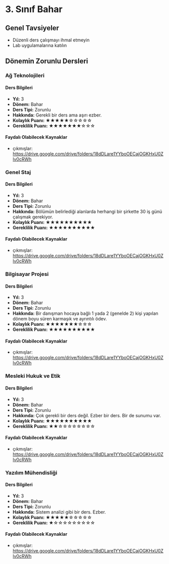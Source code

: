 # 3. Sınıf Bahar

## Genel Tavsiyeler

- Düzenli ders çalışmayı ihmal etmeyin
- Lab uygulamalarına katılın
## Dönemin Zorunlu Dersleri


### Ağ Teknolojileri

#### Ders Bilgileri

- **Yıl:** 3
- **Dönem:** Bahar
- **Ders Tipi:** Zorunlu
- **Hakkında:** Gerekli bir ders ama aşırı ezber.
- **Kolaylık Puanı:** ★★★★★☆☆☆☆☆
- **Gereklilik Puanı:** ★★★★★★★☆☆☆


#### Faydalı Olabilecek Kaynaklar

- çıkmışlar: https://drive.google.com/drive/folders/18dDLare1YYboOECajOGKHxU0Zlv0cRWh

### Genel Staj

#### Ders Bilgileri

- **Yıl:** 3
- **Dönem:** Bahar
- **Ders Tipi:** Zorunlu
- **Hakkında:** Bölümün belirlediği alanlarda herhangi bir şirkette 30 iş günü çalışmak gerekiyor.
- **Kolaylık Puanı:** ★★★★★★★★★★
- **Gereklilik Puanı:** ★★★★★★★★★★


#### Faydalı Olabilecek Kaynaklar

- çıkmışlar: https://drive.google.com/drive/folders/18dDLare1YYboOECajOGKHxU0Zlv0cRWh

### Bilgisayar Projesi

#### Ders Bilgileri

- **Yıl:** 3
- **Dönem:** Bahar
- **Ders Tipi:** Zorunlu
- **Hakkında:** Bir danışman hocaya bağlı 1 yada 2 (genelde 2) kişi yapılan dönem boyu süren karmaşık ve ayrıntılı ödev.
- **Kolaylık Puanı:** ★★★★★★★☆☆☆
- **Gereklilik Puanı:** ★★★★★★★★★★


#### Faydalı Olabilecek Kaynaklar

- çıkmışlar: https://drive.google.com/drive/folders/18dDLare1YYboOECajOGKHxU0Zlv0cRWh

### Mesleki Hukuk ve Etik

#### Ders Bilgileri

- **Yıl:** 3
- **Dönem:** Bahar
- **Ders Tipi:** Zorunlu
- **Hakkında:** Çok gerekli bir ders değil. Ezber bir ders. Bir de sunumu var.
- **Kolaylık Puanı:** ★★★★★★★★★★
- **Gereklilik Puanı:** ★★☆☆☆☆☆☆☆☆


#### Faydalı Olabilecek Kaynaklar

- çıkmışlar: https://drive.google.com/drive/folders/18dDLare1YYboOECajOGKHxU0Zlv0cRWh

### Yazılım Mühendisliği

#### Ders Bilgileri

- **Yıl:** 3
- **Dönem:** Bahar
- **Ders Tipi:** Zorunlu
- **Hakkında:** Sistem analizi gibi bir ders. Ezber.
- **Kolaylık Puanı:** ★★★★★☆☆☆☆☆
- **Gereklilik Puanı:** ★☆☆☆☆☆☆☆☆☆


#### Faydalı Olabilecek Kaynaklar

- çıkmışlar: https://drive.google.com/drive/folders/18dDLare1YYboOECajOGKHxU0Zlv0cRWh
